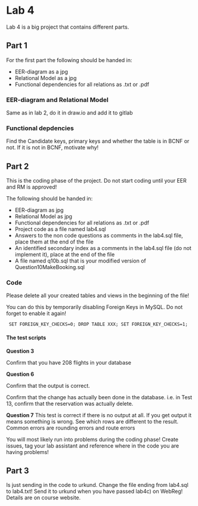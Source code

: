 # Lab 4 

Lab 4 is a big project that contains different parts. 

## Part 1
For the first part the following should be handed in:

* EER-diagram as a jpg
* Relational Model as a jpg 
* Functional dependencies for all relations as .txt or .pdf

### EER-diagram and Relational Model
Same as in lab 2, do it in draw.io and add it to gitlab

### Functional depdencies 
Find the Candidate keys, primary keys and whether the table is in BCNF or not. If it is not in BCNF, motivate why! 

## Part 2
This is the coding phase of the project. Do not start coding until your EER and RM is approved!

The following should be handed in: 

* EER-diagram as jpg
* Relational Model as jpg
* Functional dependencies for all relations as .txt or .pdf
* Project code as a file named lab4.sql
* Answers to the non code questions as comments in the lab4.sql file, place them at the end of the file
* An identified secondary index as a comments in the lab4.sql file (do not implement it), place at the end of the file
* A file named q10b.sql that is your modified version of Question10MakeBooking.sql

### Code
Please delete all your created tables and views in the beginning of the file!

You can do this by temporarily disabling Foreign Keys in MySQL. Do not forget to enable it again!

`
SET FOREIGN_KEY_CHECKS=0;
DROP TABLE XXX;
SET FOREIGN_KEY_CHECKS=1;`

#### The test scripts

**Question 3** 

Confirm that you have 208 flights in your database


**Question 6**

Confirm that the output is correct. 

Confirm that the change has actually been done in the database. i.e. in Test 13, confirm that the reservation was actually delete. 


**Question 7**
This test is correct if there is no output at all. If you get output it means something is wrong. See which rows are different to the result. 
Common errors are rounding errors and route errors

You will most likely run into problems during the coding phase! Create issues, tag your lab assistant and reference where in the code you are having problems! 

## Part 3
Is just sending in the code to urkund. Change the file ending from lab4.sql to lab4.txt! Send it to urkund when you have passed lab4c) on WebReg! Details are on course website.



